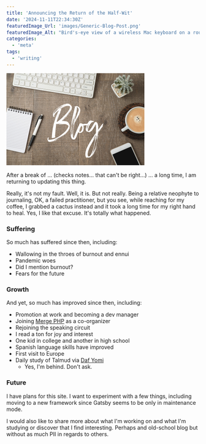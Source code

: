 ```yaml
---
title: 'Announcing the Return of the Half-Wit'
date: '2024-11-11T22:34:30Z'
featuredImage_Url: 'images/Generic-Blog-Post.png'
featuredImage_Alt: "Bird's-eye view of a wireless Mac keyboard on a rough, weathered wood-plank desk. Superimposed over the image is the word 'Blog' in script. Next to the keyboard is a latte and and a potted barrel cactus"
categories:
  - 'meta'
tags:
  - 'writing'
---
```


![Image of a bird's-eye view of a wireless Mac keyboard on a rough, weathered wood-plank desk. Superimposed over the image is the word 'Blog' in script. Next to the keyboard is a latte and and a potted barrel cactus that is dangerously too close to the coffee](images/Generic-Blog-Post.png 'Yeah, you see how precariously close that cactus is to the café con leche?')

After a break of ... (checks notes... that can't be right...) ... a long time, I am returning to updating this thing.

Really, it's not my fault. Well, it is. But not really. Being a relative neophyte to journaling, OK, a failed practitioner, but you see, while reaching for my coffee, I grabbed a cactus instead and it took a long time for my right hand to heal. Yes, I like that excuse. It's totally what happened.

### Suffering

So much has suffered since then, including:

- Wallowing in the throes of burnout and ennui
- Pandemic woes
- Did I mention burnout?
- Fears for the future

### Growth

And yet, so much has improved since then, including:

- Promotion at work and becoming a dev manager
- Joining [Merge PHP](https://www.mergephp.com/) as a co-organizer
- Rejoining the speaking circuit
- I read a ton for joy and interest
- One kid in college and another in high school
- Spanish language skills have improved
- First visit to Europe
- Daily study of Talmud via [Daf Yomi](https://en.wikipedia.org/wiki/Daf_Yomi)
  - Yes, I'm behind. Don't ask.

### Future

I have plans for this site. I want to experiment with a few things, including moving to a new framework since Gatsby seems to be only in maintenance mode.

I would also like to share more about what I'm working on and what I'm studying or discover that I find interesting. Perhaps and old-school blog but without as much <accr title='Personally Identifiable Information'>PII</a> in regards to others.
